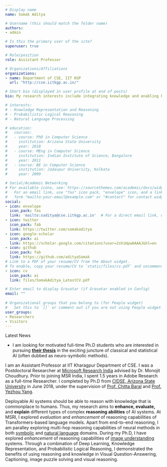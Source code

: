 ```yaml
---
# Display name
name: Somak Aditya

# Username (this should match the folder name)
authors:
- admin

# Is this the primary user of the site?
superuser: true

# Role/position
role: Assistant Professor

# Organizations/Affiliations
organizations:
- name: Department of CSE, IIT KGP
  url: "http://cse.iitkgp.ac.in/"

# Short bio (displayed in user profile at end of posts)
bio: My research interests include integrating knowledge and enabling higher-order reasoning in AI.

# interests:
# - Knowledge Representation and Reasoning
# - Probabilistic Logical Reasoning
# - Natural Language Processing

# education:
#   courses:
#   - course: PhD in Computer Science
#     institution: Arizona State University
#     year: 2018
#   - course: MEng in Computer Science
#     institution: Indian Institute of Science, Bangalore
#     year: 2011
#   - course: BE in Computer Science
#     institution: Jadavpur University, Kolkata
#     year: 2009

# Social/Academic Networking
# For available icons, see: https://sourcethemes.com/academic/docs/widgets/#icons
#   For an email link, use "fas" icon pack, "envelope" icon, and a link in the
#   form "mailto:your-email@example.com" or "#contact" for contact widget.
social:
- icon: envelope
  icon_pack: fas
  link: 'mailto:saditya@cse.iitkgp.ac.in'  # For a direct email link, use "mailto:test@example.org".
- icon: twitter
  icon_pack: fab
  link: https://twitter.com/somakaditya
- icon: google-scholar
  icon_pack: ai
  link: https://scholar.google.com/citations?user=2shiHpwAAAAJ&hl=en
- icon: github
  icon_pack: fab
  link: https://github.com/adityaSomak
# Link to a PDF of your resume/CV from the About widget.
# To enable, copy your resume/CV to `static/files/cv.pdf` and uncomment the lines below.  
- icon: cv
  icon_pack: ai
  link: files/SomakAditya_LatestCV.pdf

# Enter email to display Gravatar (if Gravatar enabled in Config)
email: ""
  
# Organizational groups that you belong to (for People widget)
#   Set this to `[]` or comment out if you are not using People widget.  
user_groups:
- Researchers
- Visitors
---
```

<!-- <div class="info">
I am looking for motivated full-time Ph.D students who are interested in pursuing <b><u>their thesis</u></b> in the exciting juncture of classical and statistical AI (often dubbed as neuro-symbolic methods). 
</div> -->
<div id="tickr-box">
<div class="tickr-title">Latest News</div>
<div id="tickr-scroll">
  <ul>
	<li>I am looking for motivated full-time Ph.D students who are interested in pursuing <b><u>their thesis</u></b> in the exciting juncture of classical and statistical AI (often dubbed as neuro-symbolic methods). </li>
  </ul>
</div>
</div>

<!-- <span style="color: red">!!! Major Update: I have joined IIT Kharagpur CSE as an Assistant Professor on November 2021. I am looking for motivated Ph.D, MTech, and BTech students. !!!</span> <br/> -->
I am an Assistant Professor at IIT Kharagpur Department of CSE. I was a Postdoctoral Researcher at [Microsoft Research India](https://www.microsoft.com/en-us/research/lab/microsoft-research-india/) advised by Dr. Monojit Choudhury. Prior to joining MSR India, I spent 1.5 years in Adobe Research as a full-time Researcher. I completed by Ph.D from [CIDSE, Arizona State University](http://cidse.engineering.asu.edu/) in June 2018, under the supervision of [Prof. Chitta Baral](http://www.public.asu.edu/~cbaral/) and [Prof. Yezhou Yang](http://yezhouyang.engineering.asu.edu/). 

Deployable AI systems should be able to reason with knowledge that is commonplace to humans. Thus, my research aims to <b>enhance, evaluate,</b> and <b>explain</b> different types of complex <b>reasoning abilities</b> of AI systems. At MSRI, I explored *evaluation* and *enhancement* of reasoning capabilities of Transformers-based language models. Apart from end-to-end reasoning, I am paralley exploring multi-hop reasoning capabilities of neural methods in both [symbolic](https://adityasomak.github.io/project/symbolicmath/) and [natural language](https://adityasomak.github.io/project/nlp/) domains. During my Ph.D, I have explored *enhancement* of reasoning capabilities of [image understanding](https://adityasomak.github.io/project/pslvqa/) systems. Through a combination of Deep Learning, Knowledge Representation, and Probabilistic Logical Reasoning, I demonstrated the benefits of using reasoning and knowledge in Visual Question-Answering, Captioning, image puzzle solving and visual reasoning. 


<!-- My past work has been driven by two fundamental hypotheses: 1) knowledge and reasoning is fundamental to machine understanding (irrespective of the input modality), and 2) different types of reasoning may require different types of methods (deviating from *one-model-to-rule-them-all*). Lastly, to build deployable AI systems, interpretability and human-AI (extrinsic) trust is essential. In future, I would also explore how knowledge and reasoning plays a role in interpretable trusted AI systems. -->

<!-- my agenda in research is to devlop models that simultaneously learns from data, while being enriched by knowledge and capable of reasoning with such knowledge. 
Developing such models require three central considerations: *knowledge acquisition*, *representation* and *reasoning*. 
At MSRI and during my PhD, a fundamental observation was that, often an  equal measure of concentration is required for each application. -->

<!-- I completed my Ph.D. in Computer Science from [CIDSE, Arizona State University](http://cidse.engineering.asu.edu/). During my doctoral studies, 
Through a combination of Deep Learning, Knowledge Representation and Probabilistic Logical Reasoning; I demonstrated the benefits of using reasoning and knowledge in Visual Question-Answering (IJCAI, AAAI), Captioning (CVIU), image puzzle solving (UAI) and visual reasoning (WACV). -->
 
<!-- I completed my Masters (ME) in Computer Science from the [Indian Institute of Science, Bangalore](http://www.csa.iisc.ernet.in/) in 2011 with a concentration in 
Machine Learning under the supervision of [Prof. M Narasimha Murty](http://scholar.google.com/citations?user=VQZTmpcAAAAJ&hl=en) (Dean, Faculty of Engineering, IISc). 
I have done my Bachelors in CS from Jadavpur University in 2009. Prior to joining PhD, I worked as a developer in the Next-Generation Sequencing (NGS) team at Strand Life Sciences 
for nearly 2.5 years.  -->
